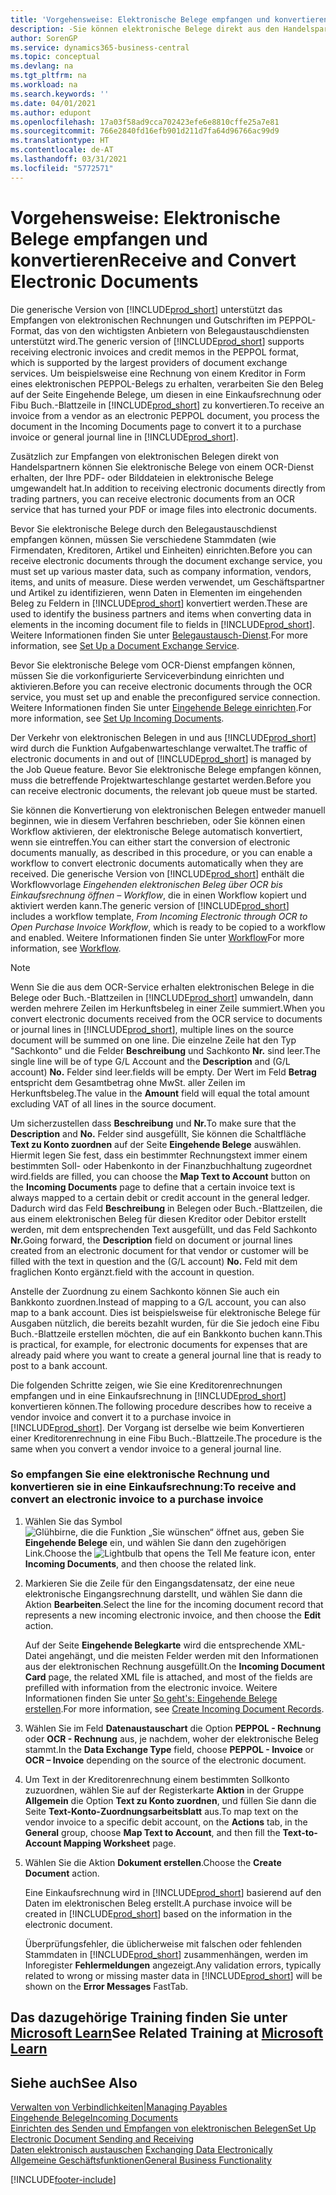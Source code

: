 ```yaml
---
title: 'Vorgehensweise: Elektronische Belege empfangen und konvertieren | Microsoft Docs'
description: -Sie können elektronische Belege direkt aus den Handelspartnern oder einem OCR-Dienst erhalten.
author: SorenGP
ms.service: dynamics365-business-central
ms.topic: conceptual
ms.devlang: na
ms.tgt_pltfrm: na
ms.workload: na
ms.search.keywords: ''
ms.date: 04/01/2021
ms.author: edupont
ms.openlocfilehash: 17a03f58ad9cca702423efe6e8810cffe25a7e81
ms.sourcegitcommit: 766e2840fd16efb901d211d7fa64d96766ac99d9
ms.translationtype: HT
ms.contentlocale: de-AT
ms.lasthandoff: 03/31/2021
ms.locfileid: "5772571"
---
```

# <a name="receive-and-convert-electronic-documents"></a><span data-ttu-id="c243b-103">Vorgehensweise: Elektronische Belege empfangen und konvertieren</span><span class="sxs-lookup"><span data-stu-id="c243b-103">Receive and Convert Electronic Documents</span></span>
<span data-ttu-id="c243b-104">Die generische Version von [!INCLUDE[prod_short](includes/prod_short.md)] unterstützt das Empfangen von elektronischen Rechnungen und Gutschriften im PEPPOL-Format, das von den wichtigsten Anbietern von Belegaustauschdiensten unterstützt wird.</span><span class="sxs-lookup"><span data-stu-id="c243b-104">The generic version of [!INCLUDE[prod_short](includes/prod_short.md)] supports receiving electronic invoices and credit memos in the PEPPOL format, which is supported by the largest providers of document exchange services.</span></span> <span data-ttu-id="c243b-105">Um beispielsweise eine Rechnung von einem Kreditor in Form eines elektronischen PEPPOL-Belegs zu erhalten, verarbeiten Sie den Beleg auf der Seite Eingehende Belege, um diesen in eine Einkaufsrechnung oder Fibu Buch.-Blattzeile in [!INCLUDE[prod_short](includes/prod_short.md)] zu konvertieren.</span><span class="sxs-lookup"><span data-stu-id="c243b-105">To receive an invoice from a vendor as an electronic PEPPOL document, you process the document in the Incoming Documents page to convert it to a purchase invoice or general journal line in [!INCLUDE[prod_short](includes/prod_short.md)].</span></span>

 <span data-ttu-id="c243b-106">Zusätzlich zur Empfangen von elektronischen Belegen direkt von Handelspartnern können Sie elektronische Belege von einem OCR-Dienst erhalten, der Ihre PDF- oder Bilddateien in elektronische Belege umgewandelt hat.</span><span class="sxs-lookup"><span data-stu-id="c243b-106">In addition to receiving electronic documents directly from trading partners, you can receive electronic documents from an OCR service that has turned your PDF or image files into electronic documents.</span></span>  

 <span data-ttu-id="c243b-107">Bevor Sie elektronische Belege durch den Belegaustauschdienst empfangen können, müssen Sie verschiedene Stammdaten (wie Firmendaten, Kreditoren, Artikel und Einheiten) einrichten.</span><span class="sxs-lookup"><span data-stu-id="c243b-107">Before you can receive electronic documents through the document exchange service, you must set up various master data, such as company information, vendors, items, and units of measure.</span></span> <span data-ttu-id="c243b-108">Diese werden verwendet, um Geschäftspartner und Artikel zu identifizieren, wenn Daten in Elementen im eingehenden Beleg zu Feldern in [!INCLUDE[prod_short](includes/prod_short.md)] konvertiert werden.</span><span class="sxs-lookup"><span data-stu-id="c243b-108">These are used to identify the business partners and items when converting data in elements in the incoming document file to fields in [!INCLUDE[prod_short](includes/prod_short.md)].</span></span> <span data-ttu-id="c243b-109">Weitere Informationen finden Sie unter [Belegaustausch-Dienst](across-how-to-set-up-a-document-exchange-service.md).</span><span class="sxs-lookup"><span data-stu-id="c243b-109">For more information, see [Set Up a Document Exchange Service](across-how-to-set-up-a-document-exchange-service.md).</span></span>  

 <span data-ttu-id="c243b-110">Bevor Sie elektronische Belege vom OCR-Dienst empfangen können, müssen Sie die vorkonfigurierte Serviceverbindung einrichten und aktivieren.</span><span class="sxs-lookup"><span data-stu-id="c243b-110">Before you can receive electronic documents through the OCR service, you must set up and enable the preconfigured service connection.</span></span> <span data-ttu-id="c243b-111">Weitere Informationen finden Sie unter [Eingehende Belege einrichten](across-how-setup-income-documents.md).</span><span class="sxs-lookup"><span data-stu-id="c243b-111">For more information, see [Set Up Incoming Documents](across-how-setup-income-documents.md).</span></span>  

 <span data-ttu-id="c243b-112">Der Verkehr von elektronischen Belegen in und aus [!INCLUDE[prod_short](includes/prod_short.md)] wird durch die Funktion Aufgabenwarteschlange verwaltet.</span><span class="sxs-lookup"><span data-stu-id="c243b-112">The traffic of electronic documents in and out of [!INCLUDE[prod_short](includes/prod_short.md)] is managed by the Job Queue feature.</span></span> <span data-ttu-id="c243b-113">Bevor Sie elektronische Belege empfangen können, muss die betreffende Projektwarteschlange gestartet werden.</span><span class="sxs-lookup"><span data-stu-id="c243b-113">Before you can receive electronic documents, the relevant job queue must be started.</span></span>  

 <span data-ttu-id="c243b-114">Sie können die Konvertierung von elektronischen Belegen entweder manuell beginnen, wie in diesem Verfahren beschrieben, oder Sie können einen Workflow aktivieren, der elektronische Belege automatisch konvertiert, wenn sie eintreffen.</span><span class="sxs-lookup"><span data-stu-id="c243b-114">You can either start the conversion of electronic documents manually, as described in this procedure, or you can enable a workflow to convert electronic documents automatically when they are received.</span></span> <span data-ttu-id="c243b-115">Die generische Version von [!INCLUDE[prod_short](includes/prod_short.md)] enthält die Workflowvorlage *Eingehenden elektronischen Beleg über OCR bis Einkaufsrechnung öffnen – Workflow*, die in einen Workflow kopiert und aktiviert werden kann.</span><span class="sxs-lookup"><span data-stu-id="c243b-115">The generic version of [!INCLUDE[prod_short](includes/prod_short.md)] includes a workflow template, *From Incoming Electronic through OCR to Open Purchase Invoice Workflow*, which is ready to be copied to a workflow and enabled.</span></span> <span data-ttu-id="c243b-116">Weitere Informationen finden Sie unter [Workflow](across-workflow.md)</span><span class="sxs-lookup"><span data-stu-id="c243b-116">For more information, see [Workflow](across-workflow.md).</span></span>  

> [!NOTE]  
>  <span data-ttu-id="c243b-117">Wenn Sie die aus dem OCR-Service erhalten elektronischen Belege in die Belege oder Buch.-Blattzeilen in [!INCLUDE[prod_short](includes/prod_short.md)] umwandeln, dann werden mehrere Zeilen im Herkunftsbeleg in einer Zeile summiert.</span><span class="sxs-lookup"><span data-stu-id="c243b-117">When you convert electronic documents received from the OCR service to documents or journal lines in [!INCLUDE[prod_short](includes/prod_short.md)], multiple lines on the source document will be summed on one line.</span></span> <span data-ttu-id="c243b-118">Die einzelne Zeile hat den Typ "Sachkonto" und die Felder **Beschreibung** und Sachkonto **Nr.** sind leer.</span><span class="sxs-lookup"><span data-stu-id="c243b-118">The single line will be of type G/L Account and the **Description** and (G/L account) **No.**</span></span> <span data-ttu-id="c243b-119">Felder sind leer.</span><span class="sxs-lookup"><span data-stu-id="c243b-119">fields will be empty.</span></span> <span data-ttu-id="c243b-120">Der Wert im Feld **Betrag** entspricht dem Gesamtbetrag ohne MwSt. aller Zeilen im Herkunftsbeleg.</span><span class="sxs-lookup"><span data-stu-id="c243b-120">The value in the **Amount** field will equal the total amount excluding VAT of all lines in the source document.</span></span>  
>   
>  <span data-ttu-id="c243b-121">Um sicherzustellen dass **Beschreibung** und **Nr.**</span><span class="sxs-lookup"><span data-stu-id="c243b-121">To make sure that the **Description** and **No.**</span></span> <span data-ttu-id="c243b-122">Felder sind ausgefüllt, Sie können die Schaltfläche **Text zu Konto zuordnen** auf der Seite **Eingehende Belege** auswählen. Hiermit legen Sie fest, dass ein bestimmter Rechnungstext immer einem bestimmten Soll- oder Habenkonto in der Finanzbuchhaltung zugeordnet wird.</span><span class="sxs-lookup"><span data-stu-id="c243b-122">fields are filled, you can choose the **Map Text to Account** button on the **Incoming Documents** page to define that a certain invoice text is always mapped to a certain debit or credit account in the general ledger.</span></span> <span data-ttu-id="c243b-123">Dadurch wird das Feld **Beschreibung** in Belegen oder Buch.-Blattzeilen, die aus einem elektronischen Beleg für diesen Kreditor oder Debitor erstellt werden, mit dem entsprechenden Text ausgefüllt, und das Feld Sachkonto **Nr.**</span><span class="sxs-lookup"><span data-stu-id="c243b-123">Going forward, the **Description** field on document or journal lines created from an electronic document for that vendor or customer will be filled with the text in question and the (G/L account) **No.**</span></span> <span data-ttu-id="c243b-124">Feld mit dem fraglichen Konto ergänzt.</span><span class="sxs-lookup"><span data-stu-id="c243b-124">field with the account in question.</span></span>  
>   
>  <span data-ttu-id="c243b-125">Anstelle der Zuordnung zu einem Sachkonto können Sie auch ein Bankkonto zuordnen.</span><span class="sxs-lookup"><span data-stu-id="c243b-125">Instead of mapping to a G/L account, you can also map to a bank account.</span></span> <span data-ttu-id="c243b-126">Dies ist beispielsweise für elektronische Belege für Ausgaben nützlich, die bereits bezahlt wurden, für die Sie jedoch eine Fibu Buch.-Blattzeile erstellen möchten, die auf ein Bankkonto buchen kann.</span><span class="sxs-lookup"><span data-stu-id="c243b-126">This is practical, for example, for electronic documents for expenses that are already paid where you want to create a general journal line that is ready to post to a bank account.</span></span>  

 <span data-ttu-id="c243b-127">Die folgenden Schritte zeigen, wie Sie eine Kreditorenrechnungen empfangen und in eine Einkaufsrechnung in [!INCLUDE[prod_short](includes/prod_short.md)] konvertieren können.</span><span class="sxs-lookup"><span data-stu-id="c243b-127">The following procedure describes how to receive a vendor invoice and convert it to a purchase invoice in [!INCLUDE[prod_short](includes/prod_short.md)].</span></span> <span data-ttu-id="c243b-128">Der Vorgang ist derselbe wie beim Konvertieren einer Kreditorenrechnung in eine Fibu Buch.-Blattzeile.</span><span class="sxs-lookup"><span data-stu-id="c243b-128">The procedure is the same when you convert a vendor invoice to a general journal line.</span></span>  

### <a name="to-receive-and-convert-an-electronic-invoice-to-a-purchase-invoice"></a><span data-ttu-id="c243b-129">So empfangen Sie eine elektronische Rechnung und konvertieren sie in eine Einkaufsrechnung:</span><span class="sxs-lookup"><span data-stu-id="c243b-129">To receive and convert an electronic invoice to a purchase invoice</span></span>  

1.  <span data-ttu-id="c243b-130">Wählen Sie das Symbol ![Glühbirne, die die Funktion „Sie wünschen“ öffnet](media/ui-search/search_small.png "Tell Me-Funktion") aus, geben Sie **Eingehende Belege** ein, und wählen Sie dann den zugehörigen Link.</span><span class="sxs-lookup"><span data-stu-id="c243b-130">Choose the ![Lightbulb that opens the Tell Me feature](media/ui-search/search_small.png "Tell me what you want to do") icon, enter **Incoming Documents**, and then choose the related link.</span></span>  

2.  <span data-ttu-id="c243b-131">Markieren Sie die Zeile für den Eingangsdatensatz, der eine neue elektronische Eingangsrechnung darstellt, und wählen Sie dann die Aktion **Bearbeiten**.</span><span class="sxs-lookup"><span data-stu-id="c243b-131">Select the line for the incoming document record that represents a new incoming electronic invoice, and then choose the **Edit** action.</span></span>  

     <span data-ttu-id="c243b-132">Auf der Seite **Eingehende Belegkarte** wird die entsprechende XML-Datei angehängt, und die meisten Felder werden mit den Informationen aus der elektronischen Rechnung ausgefüllt.</span><span class="sxs-lookup"><span data-stu-id="c243b-132">On the **Incoming Document Card** page, the related XML file is attached, and most of the fields are prefilled with information from the electronic invoice.</span></span> <span data-ttu-id="c243b-133">Weitere Informationen finden Sie unter [So geht's: Eingehende Belege erstellen](across-how-create-income-document-records.md).</span><span class="sxs-lookup"><span data-stu-id="c243b-133">For more information, see [Create Incoming Document Records](across-how-create-income-document-records.md).</span></span>  

3.  <span data-ttu-id="c243b-134">Wählen Sie im Feld **Datenaustauschart** die Option **PEPPOL - Rechnung** oder **OCR - Rechnung** aus, je nachdem, woher der elektronische Beleg stammt.</span><span class="sxs-lookup"><span data-stu-id="c243b-134">In the **Data Exchange Type** field, choose **PEPPOL - Invoice** or **OCR – Invoice** depending on the source of the electronic document.</span></span>  

4.  <span data-ttu-id="c243b-135">Um Text in der Kreditorenrechnung einem bestimmten Sollkonto zuzuordnen, wählen Sie auf der Registerkarte **Aktion** in der Gruppe **Allgemein** die Option **Text zu Konto zuordnen**, und füllen Sie dann die Seite **Text-Konto-Zuordnungsarbeitsblatt** aus.</span><span class="sxs-lookup"><span data-stu-id="c243b-135">To map text on the vendor invoice to a specific debit account, on the **Actions** tab, in the **General** group, choose **Map Text to Account**, and then fill the **Text-to-Account Mapping Worksheet** page.</span></span>  

5.  <span data-ttu-id="c243b-136">Wählen Sie die Aktion **Dokument erstellen**.</span><span class="sxs-lookup"><span data-stu-id="c243b-136">Choose the **Create Document** action.</span></span>  

     <span data-ttu-id="c243b-137">Eine Einkaufsrechnung wird in [!INCLUDE[prod_short](includes/prod_short.md)] basierend auf den Daten im elektronischen Beleg erstellt.</span><span class="sxs-lookup"><span data-stu-id="c243b-137">A purchase invoice will be created in [!INCLUDE[prod_short](includes/prod_short.md)] based on the information in the electronic document.</span></span>  

     <span data-ttu-id="c243b-138">Überprüfungsfehler, die üblicherweise mit falschen oder fehlenden Stammdaten in [!INCLUDE[prod_short](includes/prod_short.md)] zusammenhängen, werden im Inforegister **Fehlermeldungen** angezeigt.</span><span class="sxs-lookup"><span data-stu-id="c243b-138">Any validation errors, typically related to wrong or missing master data in [!INCLUDE[prod_short](includes/prod_short.md)] will be shown on the **Error Messages** FastTab.</span></span>  

## <a name="see-related-training-at-microsoft-learn"></a><span data-ttu-id="c243b-139">Das dazugehörige Training finden Sie unter [Microsoft Learn](/learn/modules/electronic-documents-dynamics-365-business-central/index)</span><span class="sxs-lookup"><span data-stu-id="c243b-139">See Related Training at [Microsoft Learn](/learn/modules/electronic-documents-dynamics-365-business-central/index)</span></span>

## <a name="see-also"></a><span data-ttu-id="c243b-140">Siehe auch</span><span class="sxs-lookup"><span data-stu-id="c243b-140">See Also</span></span>  
[<span data-ttu-id="c243b-141">Verwalten von Verbindlichkeiten|</span><span class="sxs-lookup"><span data-stu-id="c243b-141">Managing Payables</span></span>](payables-manage-payables.md)  
[<span data-ttu-id="c243b-142">Eingehende Belege</span><span class="sxs-lookup"><span data-stu-id="c243b-142">Incoming Documents</span></span>](across-income-documents.md)  
[<span data-ttu-id="c243b-143">Einrichten des Senden und Empfangen von elektronischen Belegen</span><span class="sxs-lookup"><span data-stu-id="c243b-143">Set Up Electronic Document Sending and Receiving</span></span>](across-how-to-set-up-electronic-document-sending-and-receiving.md)  
<span data-ttu-id="c243b-144">[Daten elektronisch austauschen](across-data-exchange.md) </span><span class="sxs-lookup"><span data-stu-id="c243b-144">[Exchanging Data Electronically](across-data-exchange.md) </span></span>  
[<span data-ttu-id="c243b-145">Allgemeine Geschäftsfunktionen</span><span class="sxs-lookup"><span data-stu-id="c243b-145">General Business Functionality</span></span>](ui-across-business-areas.md)  


[!INCLUDE[footer-include](includes/footer-banner.md)]